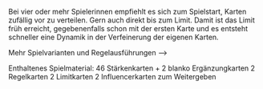 Bei vier oder mehr Spielerinnen empfiehlt es sich zum Spielstart, Karten 
zufällig vor zu verteilen. Gern auch direkt bis zum Limit. Damit ist das 
Limit früh erreicht, gegebenenfalls schon mit der ersten Karte und es 
entsteht schneller eine Dynamik in der Verfeinerung der eigenen Karten.

Mehr Spielvarianten und Regelausführungen -->

Enthaltenes Spielmaterial:
46 Stärkenkarten + 2 blanko Ergänzungkarten
 2 Regelkarten
 2 Limitkarten
 2 Influencerkarten zum Weitergeben